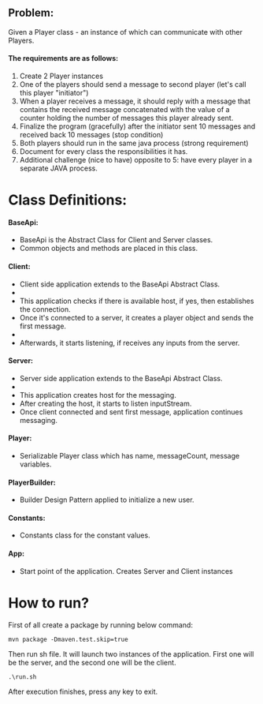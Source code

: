 ## **Problem:**
Given a Player class - an instance of which can communicate with other Players.

#### **The requirements are as follows:**

1. Create 2 Player instances
2. One of the players should send a message to second player (let's call this player "initiator")
3. When a player receives a message, it should reply with a message that contains the received message concatenated with the value of a counter holding the number of messages this player already sent.
4. Finalize the program (gracefully) after the initiator sent 10 messages and received back 10 messages (stop condition)
5. Both players should run in the same java process (strong requirement)
6. Document for every class the responsibilities it has.
7. Additional challenge (nice to have) opposite to 5: have every player in a separate JAVA process.


# **Class Definitions:**

#### **BaseApi:**
 * BaseApi is the Abstract Class for Client and Server classes. 
 * Common objects and methods are placed in this class.
	
#### **Client:**
 * Client side application extends to the BaseApi Abstract Class.
 * 
 * This application checks if there is available host, if yes, then establishes the connection.
 * Once it's connected to a server, it creates a player object and sends the first message.
 * 
 * Afterwards, it starts listening, if receives any inputs from the server.  
 
#### **Server:**
 * Server side application extends to the BaseApi Abstract Class.
 * 
 * This application creates host for the messaging.
 * After creating the host, it starts to listen inputStream. 
 * Once client connected and sent first message, application continues messaging.
 
#### **Player:**
 * Serializable Player class which has name, messageCount, message variables.
 
#### **PlayerBuilder:**
 * Builder Design Pattern applied to initialize a new user. 
 
#### **Constants:**
 * Constants class for the constant values. 

#### **App:**
 * Start point of the application. Creates Server and Client instances
 
 
 
# **How to run?**

First of all create a package by running below command:

    mvn package -Dmaven.test.skip=true

Then run sh file. It will launch two instances of the application. First one will be the server, and the second one will be the client. 

    .\run.sh

After execution finishes, press any key to exit.
